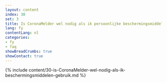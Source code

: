 ```yaml
---
layout: content
index: 30
set: 3
title: Is CoronaMelder wel nodig als ik persoonlijke beschermingsmiddelen gebruik?  
lang: fy
contentLang: nl
categories:
- fy
- faq
showBreadCrumbs: true
showContact: true
---
```

{% include content/30-is-CoronaMelder-wel-nodig-als-ik-beschermingsmiddelen-gebruik.md %}

